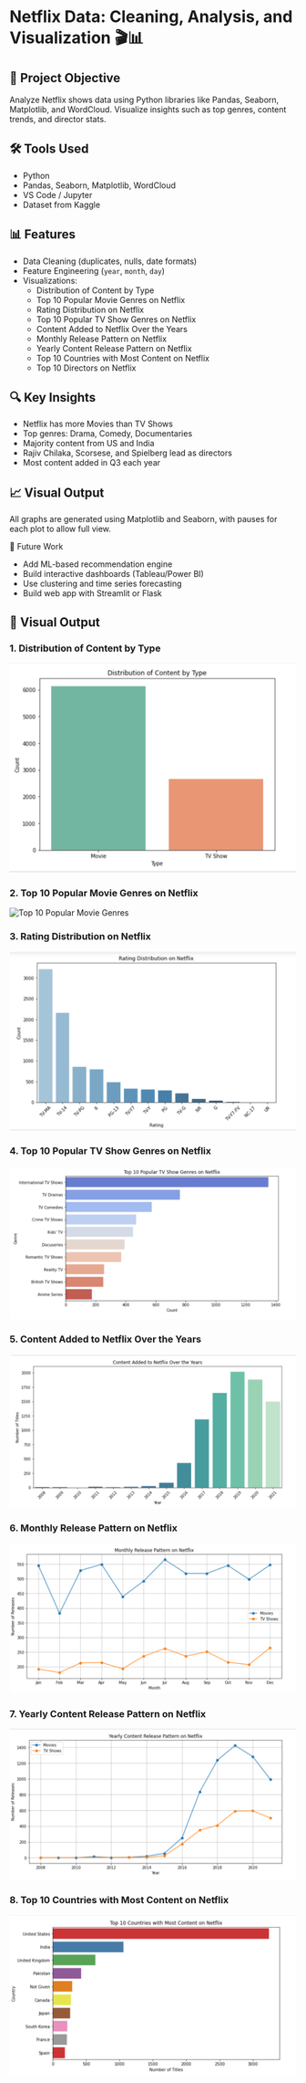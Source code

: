 # Netflix Data: Cleaning, Analysis, and Visualization 🎬📊

## 📌 Project Objective
Analyze Netflix shows data using Python libraries like Pandas, Seaborn, Matplotlib, and WordCloud. Visualize insights such as top genres, content trends, and director stats.

## 🛠️ Tools Used
- Python
- Pandas, Seaborn, Matplotlib, WordCloud
- VS Code / Jupyter
- Dataset from Kaggle

## 📊 Features
- Data Cleaning (duplicates, nulls, date formats)
- Feature Engineering (`year`, `month`, `day`)
- Visualizations:
  - Distribution of Content by Type
  - Top 10 Popular Movie Genres on Netflix
  - Rating Distribution on Netflix
  - Top 10 Popular TV Show Genres on Netflix
  - Content Added to Netflix Over the Years
  - Monthly Release Pattern on Netflix
  - Yearly Content Release Pattern on Netflix
  - Top 10 Countries with Most Content on Netflix
  - Top 10 Directors on Netflix

## 🔍 Key Insights
- Netflix has more Movies than TV Shows
- Top genres: Drama, Comedy, Documentaries
- Majority content from US and India
- Rajiv Chilaka, Scorsese, and Spielberg lead as directors
- Most content added in Q3 each year

## 📈 Visual Output
All graphs are generated using Matplotlib and Seaborn, with pauses for each plot to allow full view.

🔮 Future Work
- Add ML-based recommendation engine
- Build interactive dashboards (Tableau/Power BI)
- Use clustering and time series forecasting
- Build web app with Streamlit or Flask

## 📸 Visual Output

### 1. Distribution of Content by Type
![Distribution of Content](https://github.com/Saireddy81797/Netflix_Data_Analysis_Visualization/raw/main/Distributionof%20ContentbyType.png)

### 2. Top 10 Popular Movie Genres on Netflix
![Top 10 Popular Movie Genres](https://github.com/Saireddy81797/Netflix_Data_Analysis_Visualization/raw/main/Top%2010%20Popular%20Movie%20Genres%20on%20Netflix.png)

### 3. Rating Distribution on Netflix
![Rating Distribution](https://github.com/Saireddy81797/Netflix_Data_Analysis_Visualization/raw/main/Rating%20Distribution%20on%20Netflix.png)

### 4. Top 10 Popular TV Show Genres on Netflix
![Top 10 Popular TV Show Genres](https://github.com/Saireddy81797/Netflix_Data_Analysis_Visualization/raw/main/Top%2010%20Popular%20TV%20Show%20Genres%20on%20Netflix.png)


### 5. Content Added to Netflix Over the Years
![Content Added to Netflix](https://github.com/Saireddy81797/Netflix_Data_Analysis_Visualization/raw/main/Content%20Added%20to%20Netflix%20Over%20the%20Years.png)

### 6. Monthly Release Pattern on Netflix
![Monthly Releases](https://github.com/Saireddy81797/Netflix_Data_Analysis_Visualization/raw/main/Monthly%20Release%20Pattern%20on%20Netflix.png)

### 7. Yearly Content Release Pattern on Netflix
![Yearly Releases](https://github.com/Saireddy81797/Netflix_Data_Analysis_Visualization/raw/main/Yearly%20Content%20Release%20Pattern%20on%20Netflix.png)

### 8. Top 10 Countries with Most Content on Netflix
![Top 10 Countries](https://github.com/Saireddy81797/Netflix_Data_Analysis_Visualization/raw/main/Top%2010%20Countries%20with%20Most%20Content%20on%20Netflix.png)
